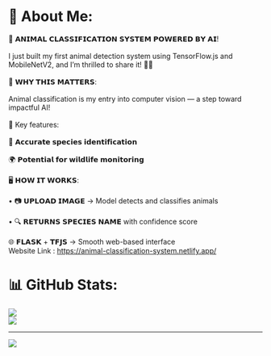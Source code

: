 # 💫 About Me:
🚀 𝗔𝗡𝗜𝗠𝗔𝗟 𝗖𝗟𝗔𝗦𝗦𝗜𝗙𝗜𝗖𝗔𝗧𝗜𝗢𝗡 𝗦𝗬𝗦𝗧𝗘𝗠 𝗣𝗢𝗪𝗘𝗥𝗘𝗗 𝗕𝗬 𝗔𝗜!<br><br>I just built my first animal detection system using TensorFlow.js and MobileNetV2, and I’m thrilled to share it! 🐾📸<br><br>🌟 𝗪𝗛𝗬 𝗧𝗛𝗜𝗦 𝗠𝗔𝗧𝗧𝗘𝗥𝗦:<br><br> Animal classification is my entry into computer vision — a step toward impactful AI!<br><br>🔹 Key features:<br><br> 🐘 𝗔𝗰𝗰𝘂𝗿𝗮𝘁𝗲 𝘀𝗽𝗲𝗰𝗶𝗲𝘀 𝗶𝗱𝗲𝗻𝘁𝗶𝗳𝗶𝗰𝗮𝘁𝗶𝗼𝗻<br><br> 🌍 𝗣𝗼𝘁𝗲𝗻𝘁𝗶𝗮𝗹 𝗳𝗼𝗿 𝘄𝗶𝗹𝗱𝗹𝗶𝗳𝗲 𝗺𝗼𝗻𝗶𝘁𝗼𝗿𝗶𝗻𝗴<br><br>🖥️ 𝗛𝗢𝗪 𝗜𝗧 𝗪𝗢𝗥𝗞𝗦:<br><br> • 📷 𝗨𝗣𝗟𝗢𝗔𝗗 𝗜𝗠𝗔𝗚𝗘 → Model detects and classifies animals<br><br> • 🔍 𝗥𝗘𝗧𝗨𝗥𝗡𝗦 𝗦𝗣𝗘𝗖𝗜𝗘𝗦 𝗡𝗔𝗠𝗘 with confidence score<br><br>🌐 𝗙𝗟𝗔𝗦𝗞 + 𝗧𝗙𝗝𝗦 → Smooth web-based interface<br>
Website Link : https://animal-classification-system.netlify.app/

# 📊 GitHub Stats:
![](https://github-readme-stats.vercel.app/api?username=amanjha112113&theme=dark&hide_border=false&include_all_commits=true&count_private=true)<br/>
![](https://nirzak-streak-stats.vercel.app/?user=amanjha112113&theme=dark&hide_border=false)<br/>

---
[![](https://visitcount.itsvg.in/api?id=amanjha112113&icon=0&color=0)](https://visitcount.itsvg.in)

<!-- Proudly created with GPRM ( https://gprm.itsvg.in ) -->
